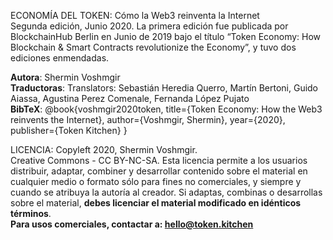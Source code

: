 ECONOMÍA DEL TOKEN: Cómo la Web3 reinventa la Internet<br>
Segunda edición, Junio 2020. La primera edición fue publicada por BlockchainHub Berlin en Junio de 2019 bajo el título “Token Economy: How Blockchain & Smart Contracts revolutionize the Economy”, y tuvo dos ediciones enmendadas. <br>


**Autora**: Shermin Voshmgir<br>
**Traductoras**: Translators: Sebastián Heredia Querro, Martín Bertoni, Guido Aiassa, Agustina Perez Comenale, Fernanda López Pujato<br>
**BibTeX**:
@book{voshmgir2020token,
  title={Token Economy: How the Web3 reinvents the Internet},
  author={Voshmgir, Shermin},
  year={2020},
  publisher={Token Kitchen}
}<br>



LICENCIA: Copyleft 2020, Shermin Voshmgir.<br> 
Creative Commons - CC BY-NC-SA. Esta licencia permite a los usuarios distribuir, adaptar, combiner y desarrollar contenido sobre el material en cualquier medio o formato sólo para fines no comerciales, y siempre y cuando se atribuya la autoría al creador. Si adaptas, combinas o desarrollas sobre el material, **debes licenciar el material modificado en idénticos términos**. <br>
**Para usos comerciales, contactar a: hello@token.kitchen**